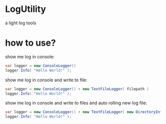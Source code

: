 LogUtility
==========

a light log tools

how to use?
====

show me log in console:
```C#
var logger = new ConsoleLogger()
logger.Info( "Hello World!" );
```



show me log in console and write to file:
```C#
var logger = new ConsoleLogger() + new TextFileLogger( filepath )
logger.Info( "Hello World!" );
```


show me log in console and write to files and auto rolling new log file:
```C#
var logger = new ConsoleLogger() + new TextFileLogger( new DirectoryInfo( directory ) )
logger.Info( "Hello World!" );
```

